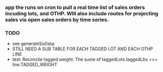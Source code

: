 ### app the runs on cron to pull a real time list of sales orders incuding lots, and OTHP. WIll also include routes for projecting sales via open sales orders by time series.

### TODO

- see generateSoData:
- STILL NEED A SUB TABLE FOR EACH TAGGED LOT AND EACH OTHP LINE
- test: Reconcile tagged weight: The sume of taggedLots.taggedLbs === line.TAGGED_WEIGHT
